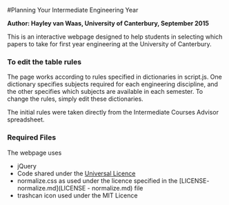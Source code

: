 #Planning Your Intermediate Engineering Year

**Author: Hayley van Waas, University of Canterbury, September 2015**

This is an interactive webpage designed to help students in selecting which papers to take for first year engineering at the University of Canterbury.

### To edit the table rules
The page works according to rules specified in dictionaries in script.js. One dictionary specifies subjects required for each engineering discipline, and the other specifies which subjects are available in each semester. To change the rules, simply edit these dictionaries.

The initial rules were taken directly from the Intermediate Courses Advisor spreadsheet.

### Required Files
The webpage uses
- jQuery
- Code shared under the [Universal Licence](https://creativecommons.org/publicdomain/zero/1.0/)
- normalize.css as used under the licence specified in the [LICENSE- normalize.md](LICENSE - normalize.md) file
- trashcan icon used under the MIT Licence
